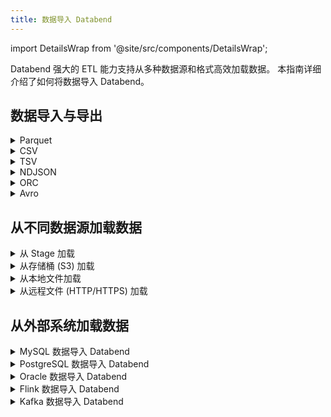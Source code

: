 ```yaml
---
title: 数据导入 Databend
---
```


import DetailsWrap from '@site/src/components/DetailsWrap';

Databend 强大的 ETL 能力支持从多种数据源和格式高效加载数据。
本指南详细介绍了如何将数据导入 Databend。

## 数据导入与导出

<DetailsWrap>

<details>
<summary> Parquet </summary>

- [将 Parquet 数据导入表](./03-load-semistructured/00-load-parquet.md)
- [将表导出为 Parquet 格式](../50-unload-data/00-unload-parquet.md)
- [直接查询 Parquet 文件](./04-transform/00-querying-parquet.md)
 
</details>

<details>
<summary> CSV </summary>

- [将 CSV 数据导入表](./03-load-semistructured/01-load-csv.md)
- [将表导出为 CSV 格式](../50-unload-data/01-unload-csv.md)
- [直接查询 CSV 文件](./04-transform/01-querying-csv.md)

</details>


<details>
<summary> TSV </summary>

- [将 TSV 数据导入表](./03-load-semistructured/02-load-tsv.md)
- [将表导出为 TSV 格式](../50-unload-data/02-unload-tsv.md)
- [直接查询 TSV 文件](./04-transform/02-querying-tsv.md)

</details>

<details>
<summary> NDJSON </summary>

- [将 NDJSON 数据导入表](./03-load-semistructured/03-load-ndjson.md)
- [将表导出为 NDJSON 格式](../50-unload-data/03-unload-ndjson.md)
- [直接查询 NDJSON 文件](./04-transform/03-querying-ndjson.md)

</details>

<details>
<summary> ORC </summary>

- [将 ORC 数据导入表](./03-load-semistructured/04-load-orc.md)
- [直接查询 ORC 文件](./04-transform/03-querying-orc.md)

</details>

<details>
<summary> Avro </summary>

- [将 Avro 数据导入表](./03-load-semistructured/05-load-avro.md)
- [直接查询 Avro 文件](./04-transform/04-querying-avro.md)

</details>


</DetailsWrap>

## 从不同数据源加载数据

<DetailsWrap>

<details>
<summary> 从 Stage 加载 </summary>

- [从 Stage 加载数据](./01-load/00-stage.md)

</details>

<details>
<summary> 从存储桶 (S3) 加载 </summary>

- [从存储桶加载数据](./01-load/01-s3.md)

</details>

<details>
<summary> 从本地文件加载 </summary>

- [从本地文件加载数据](./01-load/02-local.md)

</details>

<details>
<summary> 从远程文件 (HTTP/HTTPS) 加载 </summary>

- [从远程文件加载数据](./01-load/03-http.md)

</details>

</DetailsWrap>

## 从外部系统加载数据

<DetailsWrap>

<details>
<summary> MySQL 数据导入 Databend </summary>

- [全量加载 MySQL 表数据](./02-load-db/datax.md)
- [同步 MySQL 变更 (全量+增量)](./02-load-db/debezium.md)

</details>

<details>
<summary> PostgreSQL 数据导入 Databend </summary>

- [同步 PostgreSQL 变更 (全量+增量)](./02-load-db/flink-cdc.md)

</details>

<details>
<summary> Oracle 数据导入 Databend </summary>

- [同步 Oracle 变更 (全量+增量)](./02-load-db/flink-cdc.md)

</details>

<details>
<summary> Flink 数据导入 Databend </summary>

- [同步 Flink 数据](./02-load-db/flink-cdc.md)

</details>

<details>
<summary> Kafka 数据导入 Databend </summary>

- [Kafka 数据接入](./02-load-db/kafka.md)

</details>


</DetailsWrap>
